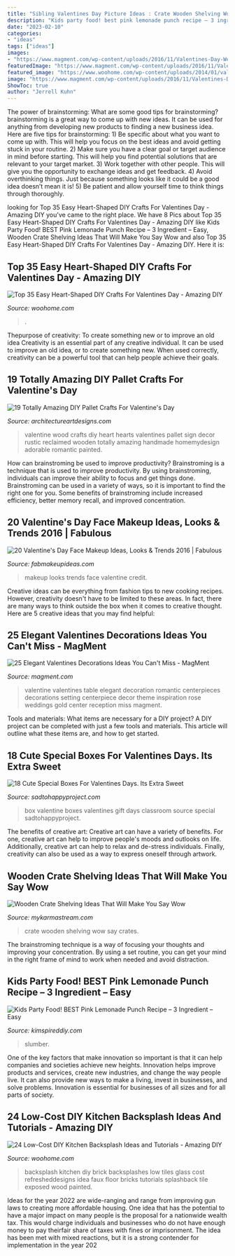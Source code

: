 ```yaml
---
title: "Sibling Valentines Day Picture Ideas : Crate Wooden Shelving Wow Say Crates"
description: "Kids party food! best pink lemonade punch recipe – 3 ingredient – easy"
date: "2023-02-10"
categories:
- "ideas"
tags: ["ideas"]
images:
- "https://www.magment.com/wp-content/uploads/2016/11/Valentines-Day-Wedding-Centerpiece.jpg"
featuredImage: "https://www.magment.com/wp-content/uploads/2016/11/Valentines-Day-Wedding-Centerpiece.jpg"
featured_image: "https://www.woohome.com/wp-content/uploads/2014/01/valentines-day-crafts-25.jpg"
image: "https://www.magment.com/wp-content/uploads/2016/11/Valentines-Day-Wedding-Centerpiece.jpg"
ShowToc: true
author: "Jerrell Kuhn"
---
```



The power of brainstorming: What are some good tips for brainstorming?
brainstorming is a great way to come up with new ideas. It can be used for anything from developing new products to finding a new business idea. Here are five tips for brainstorming: 1) Be specific about what you want to come up with. This will help you focus on the best ideas and avoid getting stuck in your routine. 2) Make sure you have a clear goal or target audience in mind before starting. This will help you find potential solutions that are relevant to your target market. 3) Work together with other people. This will give you the opportunity to exchange ideas and get feedback. 4) Avoid overthinking things. Just because something looks like it could be a good idea doesn’t mean it is! 5) Be patient and allow yourself time to think things through thoroughly.

	

		
looking for Top 35 Easy Heart-Shaped DIY Crafts For Valentines Day - Amazing DIY you've came to the right place. We have 8 Pics about Top 35 Easy Heart-Shaped DIY Crafts For Valentines Day - Amazing DIY like Kids Party Food! BEST Pink Lemonade Punch Recipe – 3 Ingredient – Easy, Wooden Crate Shelving Ideas That Will Make You Say Wow and also Top 35 Easy Heart-Shaped DIY Crafts For Valentines Day - Amazing DIY. Here it is:
		
    
## Top 35 Easy Heart-Shaped DIY Crafts For Valentines Day - Amazing DIY

<img loading=lazy src="https://www.woohome.com/wp-content/uploads/2014/01/valentines-day-crafts-25.jpg" onerror="this.onerror=null;this.src='https://tse2.mm.bing.net/th?id=OIP.fgCXrTXqzE7vx2xeJNvZswHaLH&amp;pid=15.1';" alt="Top 35 Easy Heart-Shaped DIY Crafts For Valentines Day - Amazing DIY">

_Source: woohome.com_

>. 

	

Thepurpose of creativity: To create something new or to improve an old idea
Creativity is an essential part of any creative individual. It can be used to improve an old idea, or to create something new. When used correctly, creativity can be a powerful tool that can help people achieve their goals.

    
## 19 Totally Amazing DIY Pallet Crafts For Valentine&#039;s Day

<img loading=lazy src="https://www.architectureartdesigns.com/wp-content/uploads/2017/01/10-39.jpg" onerror="this.onerror=null;this.src='https://tse3.mm.bing.net/th?id=OIP.K311SnayHGp9xSf7Ay7ERAHaHv&amp;pid=15.1';" alt="19 Totally Amazing DIY Pallet Crafts For Valentine&#039;s Day">

_Source: architectureartdesigns.com_

>valentine wood crafts diy heart hearts valentines pallet sign decor rustic reclaimed wooden totally amazing handmade homemydesign adorable romantic painted. 

	

How can brainstroming be used to improve productivity?
Brainstroming is a technique that is used to improve productivity. By using brainstroming, individuals can improve their ability to focus and get things done. Brainstroming can be used in a variety of ways, so it is important to find the right one for you. Some benefits of brainstroming include increased efficiency, better memory recall, and improved concentration.

    
## 20 Valentine&#039;s Day Face Makeup Ideas, Looks &amp; Trends 2016 | Fabulous

<img loading=lazy src="http://fabmakeupideas.com/wp-content/uploads/2016/01/20-Valentines-Day-Face-Makeup-Ideas-Looks-Trends-2016-19.jpg" onerror="this.onerror=null;this.src='https://tse4.mm.bing.net/th?id=OIP.t3ssiwlSp0jnHhzJ15jykQHaHa&amp;pid=15.1';" alt="20 Valentine&#039;s Day Face Makeup Ideas, Looks &amp; Trends 2016 | Fabulous">

_Source: fabmakeupideas.com_

>makeup looks trends face valentine credit. 

	

Creative ideas can be everything from fashion tips to new cooking recipes. However, creativity doesn't have to be limited to these areas. In fact, there are many ways to think outside the box when it comes to creative thought. Here are 5 creative ideas that you may find helpful:

    
## 25 Elegant Valentines Decorations Ideas You Can&#039;t Miss - MagMent

<img loading=lazy src="https://www.magment.com/wp-content/uploads/2016/11/Valentines-Day-Wedding-Centerpiece.jpg" onerror="this.onerror=null;this.src='https://tse3.mm.bing.net/th?id=OIP.9wWqkp_qQ0GZ4KLQv8xSSQHaLH&amp;pid=15.1';" alt="25 Elegant Valentines Decorations Ideas You Can&#039;t Miss - MagMent">

_Source: magment.com_

>valentine valentines table elegant decoration romantic centerpieces decorations setting centerpiece decor theme inspiration rose weddings gold center reception miss magment. 

	

Tools and materials: What items are necessary for a DIY project?
A DIY project can be completed with just a few tools and materials. This article will outline what these items are, and how to get started.

    
## 18 Cute Special Boxes For Valentines Days. Its Extra Sweet

<img loading=lazy src="https://sadtohappyproject.com/wp-content/uploads/2016/01/valentine-boxes-6.jpg" onerror="this.onerror=null;this.src='https://tse1.mm.bing.net/th?id=OIP.nXSOVd3S4uCTvCyOp8sYhwHaLI&amp;pid=15.1';" alt="18 Cute Special Boxes For Valentines Days. Its Extra Sweet">

_Source: sadtohappyproject.com_

>box valentine boxes valentines gift days classroom source special sadtohappyproject. 

	

The benefits of creative art:
Creative art can have a variety of benefits. For one, creative art can help to improve people's moods and outlooks on life. Additionally, creative art can help to relax and de-stress individuals. Finally, creativity can also be used as a way to express oneself through artwork.

    
## Wooden Crate Shelving Ideas That Will Make You Say Wow

<img loading=lazy src="https://mykarmastream.com/wp-content/uploads/2018/01/wooden-crate-ideas-2.jpg" onerror="this.onerror=null;this.src='https://tse3.mm.bing.net/th?id=OIP.VHybuWyJpo1AuNA7f4B-HgHaJ3&amp;pid=15.1';" alt="Wooden Crate Shelving Ideas That Will Make You Say Wow">

_Source: mykarmastream.com_

>crate wooden shelving wow say crates. 

	

The brainstroming technique is a way of focusing your thoughts and improving your concentration. By using a set routine, you can get your mind in the right frame of mind to work when needed and avoid distraction.

    
## Kids Party Food! BEST Pink Lemonade Punch Recipe – 3 Ingredient – Easy

<img loading=lazy src="https://kimspireddiy.com/wp-content/uploads/2020/01/party-food-pink-lemonade-punch-1-1.jpg" onerror="this.onerror=null;this.src='https://tse3.mm.bing.net/th?id=OIP.5WpgIICrJtfXgV1NroagUwHaLH&amp;pid=15.1';" alt="Kids Party Food! BEST Pink Lemonade Punch Recipe – 3 Ingredient – Easy">

_Source: kimspireddiy.com_

>slumber. 

	

One of the key factors that make innovation so important is that it can help companies and societies achieve new heights. Innovation helps improve products and services, create new industries, and change the way people live. It can also provide new ways to make a living, invest in businesses, and solve problems. Innovation is essential for businesses of all sizes and for all parts of society.

    
## 24 Low-Cost DIY Kitchen Backsplash Ideas And Tutorials - Amazing DIY

<img loading=lazy src="http://www.woohome.com/wp-content/uploads/2014/08/DIY-Kitchen-Backsplash-23-2.jpg" onerror="this.onerror=null;this.src='https://tse4.mm.bing.net/th?id=OIP.ICAJqEI3axA5r3SvW1R4KgHaLF&amp;pid=15.1';" alt="24 Low-Cost DIY Kitchen Backsplash Ideas and Tutorials - Amazing DIY">

_Source: woohome.com_

>backsplash kitchen diy brick backsplashes low tiles glass cost refresheddesigns idea faux floor bricks tutorials splashback tile exposed wood painted. 

	

Ideas for the year 2022 are wide-ranging and range from improving gun laws to creating more affordable housing. One idea that has the potential to have a major impact on many people is the proposal for a nationwide wealth tax. This would charge individuals and businesses who do not have enough money to pay theirfair share of taxes with fines or imprisonment. The idea has been met with mixed reactions, but it is a strong contender for implementation in the year 202
